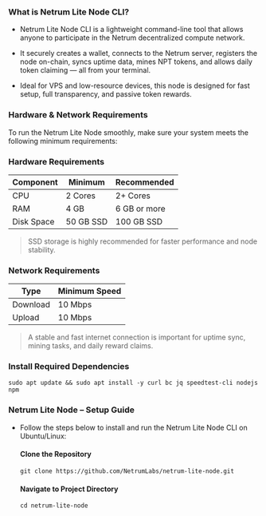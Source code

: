 ### What is Netrum Lite Node CLI?
- Netrum Lite Node CLI is a lightweight command-line tool that allows anyone to participate in the Netrum decentralized compute network.

- It securely creates a wallet, connects to the Netrum server, registers the node on-chain, syncs uptime data, mines NPT tokens, and allows daily token claiming — all from your terminal.

- Ideal for VPS and low-resource devices, this node is designed for fast setup, full transparency, and passive token rewards.

### Hardware & Network Requirements
To run the Netrum Lite Node smoothly, make sure your system meets the following minimum requirements:

### Hardware Requirements

| Component | Minimum | Recommended |
|----------|----------|----------|
| CPU | 2 Cores | 2+ Cores |
| RAM | 4 GB | 6 GB or more |
| Disk Space | 50 GB SSD | 100 GB SSD |

> SSD storage is highly recommended for faster performance and node stability.

### Network Requirements

| Type | Minimum Speed |
|----------|----------|
| Download    | 10 Mbps     |
| Upload    | 10 Mbps     |	
	
> A stable and fast internet connection is important for uptime sync, mining tasks, and daily reward claims.

### Install Required Dependencies
```
sudo apt update && sudo apt install -y curl bc jq speedtest-cli nodejs npm
```
### Netrum Lite Node – Setup Guide
- Follow the steps below to install and run the Netrum Lite Node CLI on Ubuntu/Linux:

  #### Clone the Repository
    ```
    git clone https://github.com/NetrumLabs/netrum-lite-node.git
    ```
  #### Navigate to Project Directory
    ```
    cd netrum-lite-node
    ```

  
